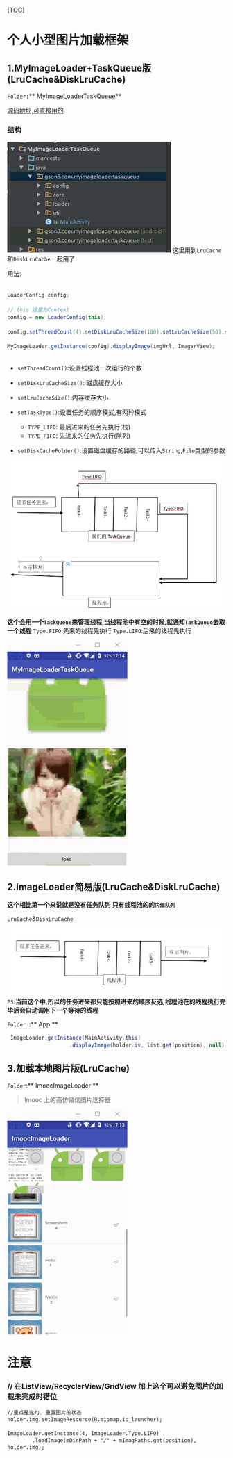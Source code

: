 [TOC]

# 个人小型图片加载框架

## 1.MyImageLoader+TaskQueue版(LruCache&DiskLruCache)
`Folder:`** MyImageLoaderTaskQueue**

[源码地址,可直接用的](MyImageLoaderTaskQueue.rar)
### 结构
![结构](mImg/Image0529171624.jpg)
这里用到`LruCache`和`DiskLruCache`一起用了

用法:
```java

LoaderConfig config;

// this 这里为Context
config = new LoaderConfig(this);

config.setThreadCount(4).setDiskLruCacheSize(100).setLruCacheSize(50).setTaskType(LoaderConfig.TaskType.TYPE_LIFO);

MyImageLoader.getInstance(config).displayImage(imgUrl, ImagerView);



```
* `setThreadCount()`:设置线程池一次运行的个数
* `setDiskLruCacheSize()`: 磁盘缓存大小
* `setLruCacheSize()`:内存缓存大小
* `setTaskType()`:设置任务的顺序模式,有两种模式
	* `TYPE_LIFO`: 最后进来的任务先执行(栈)
	* `TYPE_FIFO`: 先进来的任务先执行(队列)

* `setDiskCacheFolder()`:设置磁盘缓存的路径,可以传入`String`,`File`类型的参数

![](mImg/Image0529170440.jpg)

**这个会用一个`TaskQueue`来管理线程,当线程池中有空的时候,就通知`TaskQueue`去取一个线程**
`Type.FIFO`:先来的线程先执行
`Type.LIFO`:后来的线程先执行

![](mImg/net.gif)



## 2.ImageLoader简易版(LruCache&DiskLruCache)
**这个相比第一个来说就是没有任务队列**
**只有线程池的的`内部队列`**

`LruCache`&`DiskLruCache`

![](mImg/Image0529165944.jpg)

`PS`:**当前这个中,所以的任务进来都只能按照进来的顺序反选,线程池在的线程执行完毕后会自动调用下一个等待的线程**

`Folder `:** App **
```java
 ImageLoader.getInstance(MainActivity.this)
                    .displayImage(holder.iv, list.get(position), null);
```



## 3.加载本地图片版(LruCache)
`Folder`:** ImoocImageLoader **


>Imooc 上的高仿微信图片选择器

![](mImg/wx.gif)


# 注意
### // 在ListView/RecyclerView/GridView 加上这个可以避免图片的加载未完成时错位
```
//重点是这句. 重置图片的状态
holder.img.setImageResource(R.mipmap.ic_launcher);

ImageLoader.getInstance(4, ImageLoader.Type.LIFO)
        .loadImage(mDirPath + "/" + mImagPaths.get(position), holder.img);

```


